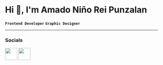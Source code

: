 # Hi 👋, I'm Amado Niño Rei Punzalan

**`Frontend Developer`** **`Graphic Designer`**

---

### Socials

<p align="left">
<img src="https://cdn.jsdelivr.net/gh/devicons/devicon@latest/icons/linkedin/linkedin-plain.svg" width="40" />
<img src="https://cdn.jsdelivr.net/gh/devicons/devicon@latest/icons/github/github-original.svg" width="40" color="white" />
</p>

<!-- <p>
  <a href="https://www.linkedin.com/in/anrpunzalan/" target="_blank">
    <img alt="youtube subscribers" title="Subscribe to my YouTube channel" src="https://custom-icon-badges.demolab.com/badge/-LinkedIn-blue?style=for-the-badge&logo=linkedin"/></a>
  <a href="https://www.youtube.com/c/DevProTips?sub_confirmation=1" target="_blank">
    <img alt="youtube subscribers" title="Subscribe to my YouTube channel" src="https://custom-icon-badges.demolab.com/badge/-github-black?style=for-the-badge&logo=github"/></a>

</p> -->

<!-- I'm a frontend web developer and a graphic designer. I am a freelancer that provides quality website design to its clients.

I'm a computer engineering student at Polytechnic University of the Philippines specializing in Software Development.

- 🌏 -->

